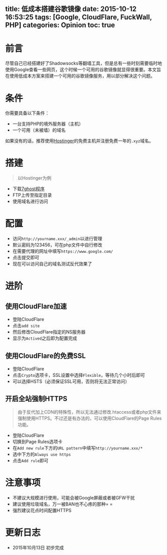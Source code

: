 title: 低成本搭建谷歌镜像
date: 2015-10-12 16:53:25
tags: [Google, CloudFlare, FuckWall, PHP]
categories: Opinion
toc: true
---
# 前言
尽管自己已经搭建好了Shadowsocks等翻墙工具，但是总有一些时刻需要临时地使用Google查看一些网页，这个时候一个可用的谷歌镜像就显得很重要。本文旨在使用低成本方案来搭建一个可用的谷歌镜像服务，用以部分解决这个问题。

<!-- more -->

# 条件
你需要具备以下条件：
- 一台支持PHP的境外服务器（主机）
- 一个可用（未被墙）的域名

如果没有的话，推荐使用[Hostinger](http://api.hostinger.com.hk/redir/6395538)的免费主机并注册免费一年的`.xyz`域名。

# 搭建
> 以Hostinger为例

- 下载[7ghost程序](https://drive.google.com/file/d/0B9QMnnRkfvWjMnhVdDVsb21qazA/view?usp=sharing)
- FTP上传至指定目录
- 使用域名进行访问

# 配置

- 访问`http://yourname.xxx/_admin`以进行管理
- 默认密码为123456，可在php文件中自行修改
- 在需要代理的网址中填写`https://www.google.com/`
- 点击提交即可
- 现在可以访问自己的域名测试反代效果了

# 进阶

## 使用CloudFlare加速

- 登陆CloudFlare
- 点击`add site`
- 然后修改CloudFlare指定的NS服务器
- 显示为`Actived`之后即为配置完成

## 使用CloudFlare的免费SSL

- 登陆CloudFlare
- 点击`Crypto`选项卡，SSL设置中选择`Flexible`，等待几个小时后即可
- 可以选择HSTS（必须保证SSL可用，否则将无法正常访问）

## 开启全站强制HTTPS

> 由于反代加上CDN的特殊性，所以无法通过修改.htaccess或者php文件来强制使用HTTPS。不过还是有办法的，可以使用CloudFlare的Page Rules功能。

- 登陆CloudFlare
- 切换到Page Rules选项卡
- 在`Add new rule`下方的`URL pattern`中填写`http://yourname.xxx/*`
- 选中下方的`Always use https`
- 点击`Add rule`即可

# 注意事项

- 不建议大规模进行使用，可能会被Google屏蔽或者被GFW干扰
- 建议使用垃圾域名，万一被BAN也不心疼的那种= =
- 强烈建议花点时间配置HTTPS

# 更新日志
- 2015年10月13日 初步完成